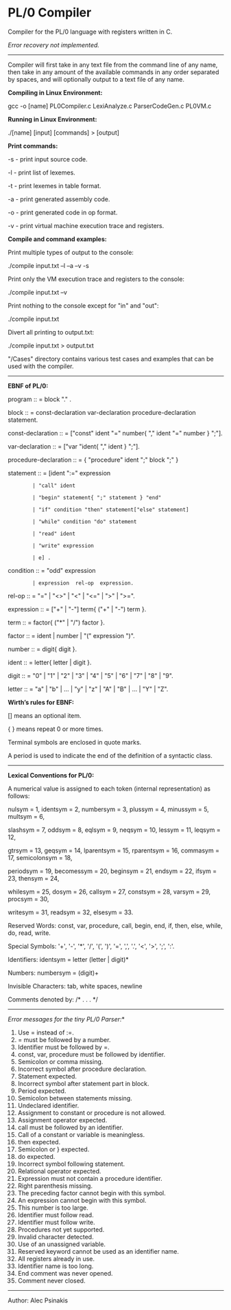 # PL/0 Compiler

Compiler for the PL/0 language with registers written in C.

*Error recovery not implemented.*

------------------------

Compiler will first take in any text file from the command line of any name,
then take in any amount of the available commands in any order separated by spaces,
and will optionally output to a text file of any name. 


**Compiling in Linux Environment:**

gcc -o [name] PL0Compiler.c LexiAnalyze.c ParserCodeGen.c PL0VM.c


**Running in Linux Environment:**

./[name] [input] [commands] > [output]


**Print commands:**

-s - print input source code.

-l - print list of lexemes.

-t - print lexemes in table format.

-a - print generated assembly code.

-o - print generated code in op format.

-v - print virtual machine execution trace and registers.


**Compile and command examples:**

Print multiple types of output to the console:

./compile input.txt –l –a –v -s		

Print only the VM execution trace and registers to the console:

./compile input.txt –v

Print nothing to the console except for "in" and "out":	

./compile input.txt					

Divert all printing to output.txt:

./compile input.txt > output.txt	

"/Cases" directory contains various test cases and examples that can be used with the compiler.

------------------------

**EBNF of PL/0:**


program :: = block "." .

block :: = const-declaration var-declaration procedure-declaration statement.

const-declaration :: = ["const" ident "=" number{ "," ident "=" number } ";"].

var-declaration :: = ["var "ident{ "," ident } ";"].

procedure-declaration :: = { "procedure" ident ";" block ";" }

statement :: = [ident ":=" expression

			| "call" ident
				
			| "begin" statement{ ";" statement } "end"
				
			| "if" condition "then" statement["else" statement]
				
			| "while" condition "do" statement
				
			| "read" ident
				
			| "write" expression
				
			| e] .
				
condition :: = "odd" expression

			| expression  rel-op  expression.
				
rel-op :: = "=" | "<>" | "<" | "<=" | ">" | ">=".

expression :: = ["+" | "-"] term{ ("+" | "-") term }.

term :: = factor{ ("*" | "/") factor }.

factor :: = ident | number | "(" expression ")".

number :: = digit{ digit }.

ident :: = letter{ letter | digit }.

digit :: = "0" | "1" | "2" | "3" | "4" | "5" | "6" | "7" | "8" | "9".

letter :: = "a" | "b" | … | "y" | "z" | "A" | "B" | ... | "Y" | "Z".


**Wirth’s rules for EBNF:**

[] means an optional item.

{ } means repeat 0 or more times.

Terminal symbols are enclosed in quote marks.

A period is used to indicate the end of the definition of a syntactic class.


------------------------

**Lexical Conventions for PL/0:**


A numerical value is assigned to each token (internal representation) as follows: 

nulsym = 1, identsym = 2, numbersym = 3, plussym = 4, minussym = 5, multsym = 6,  

slashsym = 7, oddsym = 8,  eqlsym = 9, neqsym = 10, lessym = 11, leqsym = 12, 

gtrsym = 13, geqsym = 14, lparentsym = 15, rparentsym = 16, commasym = 17, semicolonsym = 18, 

periodsym = 19, becomessym = 20, beginsym = 21, endsym = 22, ifsym = 23, thensym = 24, 

whilesym = 25, dosym = 26, callsym = 27, constsym = 28, varsym = 29, procsym = 30, 

writesym = 31, readsym = 32, elsesym = 33.


Reserved Words: const, var, procedure, call, begin, end, if, then, else, while, do, read, write.

Special Symbols: '+', '-', '*', '/', '(', ')', '=', ',', '.', '<', '>', ';', ':'.

Identifiers: identsym = letter (letter | digit)* 

Numbers: numbersym = (digit)+

Invisible Characters: tab, white spaces, newline

Comments denoted by: /* . . . */


------------------------

*Error messages for the tiny PL/0 Parser:**

1.	Use = instead of :=.
2.	= must be followed by a number.
3.	Identifier must be followed by =.
4.	const, var, procedure must be followed by identifier.
5.	Semicolon or comma missing.
6.	Incorrect symbol after procedure declaration.
7.	Statement expected.
8.	Incorrect symbol after statement part in block.
9.	Period expected.
10.	Semicolon between statements missing.
11.	Undeclared identifier.
12.	Assignment to constant or procedure is not allowed.
13.	Assignment operator expected.
14.	call must be followed by an identifier.
15.	Call of a constant or variable is meaningless.
16.	then expected.
17.	Semicolon or } expected.
18.	do expected.
19.	Incorrect symbol following statement.
20.	Relational operator expected.
21.	Expression must not contain a procedure identifier.
22.	Right parenthesis missing.
23.	The preceding factor cannot begin with this symbol.
24.	An expression cannot begin with this symbol.
25.	This number is too large.
26.	Identifier must follow read.
27.	Identifier must follow write.
28.	Procedures not yet supported.
29.	Invalid character detected.
30.	Use of an unassigned variable.
31.	Reserved keyword cannot be used as an identifier name.
32.	All registers already in use.
33.	Identifier name is too long.
34.	End comment was never opened.
35.	Comment never closed.

------------------------

Author:
Alec Psinakis
